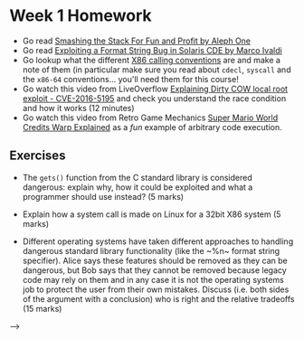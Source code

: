 # Week 1 Homework

- Go read [Smashing the Stack For Fun and Profit by Aleph One](http://phrack.org/issues/49/14.html)
- Go read [Exploiting a Format String Bug in Solaris CDE by Marco Ivaldi](http://phrack.org/issues/70/13.html)
- Go lookup what the different [X86 calling conventions](https://en.wikipedia.org/wiki/X86_calling_conventions) are and make a note of them (in particular make sure you read about `cdecl`, `syscall` and the `x86-64` conventions... you'll need them for this course!
- Go watch this video from LiveOverflow [Explaining Dirty COW local root exploit - CVE-2016-5195](https://youtu.be/kEsshExn7aE) and check you understand the race condition and how it works (12 minutes)
- Go watch this video from Retro Game Mechanics [Super Mario World Credits Warp Explained](https://youtu.be/vAHXK2wut_I) as a *fun* example of arbitrary code execution.

## Exercises

- The `gets()` function from the C standard library is considered dangerous: explain why, how it could be exploited and what a programmer should use instead? (5 marks)

<!-- 
Gets reads from standard input into a buffer pointed to by its first argument (1).  
It is considered dangerous because if the input is larger than the buffer itself then gets will continue writing (1) over adjacent memory (1).
If adjacent memory contains control flow data (eg return addressess) then this can be over written and control flow hijacked leading to arbitrary code execution (1).  Don't use gets... use bounded variants instead (1).
-->

- Explain how a system call is made on Linux for a 32bit X86 system (5 marks)

<!--
Syscall number in eax (1).
Arguments in ebx ecx edx esi edi (1)
Additional arguments (if necessary via the stack) (1)
Call int 0x80 to trigger the syscall (1)
Return code in eax (1)
-->

- Different operating systems have taken different approaches to handling dangerous standard library functionality (like the ~%n~ format string specifier).  Alice says these features should be removed as they can be dangerous, but Bob says that they cannot be removed because legacy code may rely on them and in any case it is not the operating systems job to protect the user from their own mistakes.  Discuss (i.e. both sides of the argument with a conclusion) who is right and the relative tradeoffs (15 marks)

<!--
Breaking legacy code is always problematic, and we should usually try and avoid it.
That said, in this case there may be an argument for it as %n is relatively obscure and it opens up several opportunities for abuse.
Code that does use it could be rewritten relatively trivially for most cases, even for a relatively inexperienced programmer.
Looking at the system log for my OpenBSD system which logs uses I can't see any applications that actually use it in my day to day use so breaking it may be justified.

That said, there may be the odd legitimate use.  And where source code is long since lost it would be a shame to break others apps just for the sake of a bug which may not be exploitable in there software.  It is still a part of the C standards (and always will be of the legacy standards)... and altering them is not in the remit of most OS vendors, and would set a dangerous precedent and incourage incompatibility between OSs.

Perhaps warning on its use more and more vociferously is the right approach in the short term (compiler and user warnings).  Notifiying users that their apps will imminently be broken and pushing standards organisations to kill the feature in the longer term and empirically measuring how much actually depends on it before ultimately ditching it is the right approach long term?  Ultimately though, arguments for getting rid of it outweigh the benefits.

-->

-->
